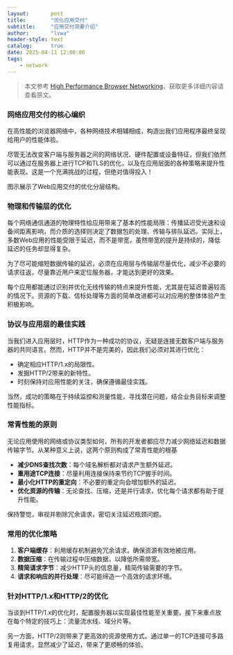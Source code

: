 ```yaml
---
layout:       post
title:        "优化应用交付"
subtitle:     "应用交付简要介绍"
author:       "lvwa"
header-style: text
catalog:      true
date: 2025-04-11 12:00:00
tags:
    - network
---
```

> 本文参考 [High Performance Browser Networking](https://hpbn.co/)，获取更多详细内容请查看原文。


### 网络应用交付的核心编织

在高性能的浏览器网络中，各种网络技术相辅相成，构造出我们应用程序最终呈现给用户的性能体验。

尽管无法改变客户端与服务器之间的网络状况、硬件配置或设备特征，但我们依然可以通过在服务器上进行TCP和TLS的优化，以及在应用层面的各种策略来提升性能表现。这是一个充满挑战的过程，但绝对值得投入！

图示展示了Web应用交付的优化分层结构。

### 物理和传输层的优化

每个网络通信通道的物理特性给应用带来了基本的性能局限：传播延迟受光速和设备间距离影响，而介质的选择则决定了数据包的处理、传输与排队延迟。实际上，多数Web应用的性能受限于延迟，而不是带宽，虽然带宽的提升是持续的，降低延迟的任务却显得复杂。

为了尽可能缩短数据传输的延迟，必须在应用层与传输层尽量优化，减少不必要的请求往返，尽量靠近用户来定位服务器，才能达到更好的效果。

每个应用都能通过识别并优化无线传输的特点来提升性能，尤其是在延迟普遍较高的情况下。资源的下载、信标处理等方面的简单改进都可以对应用的整体体验产生积极影响。

### 协议与应用层的最佳实践

当我们进入应用层时，HTTP作为一种成功的协议，无疑是连接无数客户端与服务器的共同语言。然而，HTTP并不是完美的，因此我们必须对其进行优化：

- 确定相应HTTP/1.x的局限性。  
- 发掘HTTP/2带来的新特性。  
- 时刻保持对应用性能的关注，确保遵循最佳实践。  

当然，成功的策略在于持续监控和测量性能，寻找潜在问题，结合业务目标来调整性能指标。

### 常青性能的原则

无论应用使用的网络或协议类型如何，所有的开发者都应尽力减少网络延迟和数据传输字节。从某种意义上说，这两个原则构成了常青性能的根基

- **减少DNS查找次数**：每个域名解析都对请求产生额外延迟。
- **重用途TCP连接**：尽量利用连接保持来节约TCP握手时间。
- **最小化HTTP的重定向**：不必要的重定向会增加额外的延迟。
- **优化资源的传输**：无论查找、压缩，还是并行请求，优化每个请求都有助于提升性能。

保持警觉，审视并剔除冗余请求，密切关注延迟瓶颈问题。

### 常用的优化策略

1. **客户端缓存**：利用缓存机制避免冗余请求，确保资源有效地被应用。
2. **数据压缩**：在传输过程中压缩数据，以降低所需带宽。  
3. **精简请求字节**：减少HTTP头的信息量，精简传输需要的字节。
4. **请求和响应的并行处理**：尽可能缔造一个高效的请求环境。

### 针对HTTP/1.x和HTTP/2的优化

当谈到HTTP/1.x的优化时，配置服务器以实现最佳性能至关重要。接下来重点放在每个特定的技巧上：流量流水线、域分片等。

另一方面，HTTP/2则带来了更高效的资源使用方式。通过单一的TCP连接可多路复用请求，显然减少了延迟，带来了更顺畅的体验。
